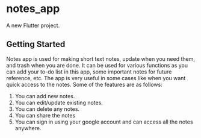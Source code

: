 # notes_app

A new Flutter project.

## Getting Started

Notes app is used for making short text notes, update when you need them, and trash when you are done. It can be used for various functions as you can add your to-do list in this app, some important notes for future reference, etc. The app is very useful in some cases like when you want quick access to the notes.
Some of the features are as follows:

1. You can add new notes.
2. You can edit/update existing notes.
3. You can delete any notes.
4. You can share the notes
5. You can sign in using your google account and can access all the notes anywhere.
